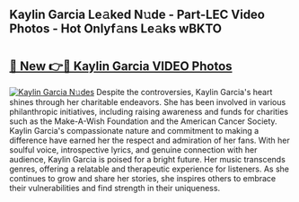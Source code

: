 ## Kaylin Garcia Le𝚊ked N𝚞de - Part-LEC Video Photos - Hot Onlyf𝚊ns Le𝚊ks wBKTO

# <h2><a href="http://ac20501.deff.icu/?id=Kaylin+Garcia">🔗 New 👉🔴 Kaylin Garcia VIDEO Photos</a></h2>

[![Kaylin Garcia N𝚞des](https://i.imgur.com/rIISA9y.gif)](http://ac20501.deff.icu/?id=Kaylin+Garcia)
Despite the controversies, Kaylin Garcia's heart shines through her charitable endeavors. She has been involved in various philanthropic initiatives, including raising awareness and funds for charities such as the Make-A-Wish Foundation and the American Cancer Society. Kaylin Garcia's compassionate nature and commitment to making a difference have earned her the respect and admiration of her fans. With her soulful voice, introspective lyrics, and genuine connection with her audience, Kaylin Garcia is poised for a bright future. Her music transcends genres, offering a relatable and therapeutic experience for listeners. As she continues to grow and share her stories, she inspires others to embrace their vulnerabilities and find strength in their uniqueness.
